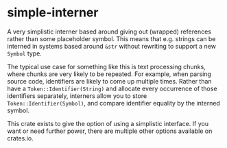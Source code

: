 # simple-interner

A very simplistic interner based around giving out (wrapped) references rather
than some placeholder symbol. This means that e.g. strings can be interned in
systems based around `&str` without rewriting to support a new `Symbol` type.

The typical use case for something like this is text processing chunks, where
chunks are very likely to be repeated. For example, when parsing source code,
identifiers are likely to come up multiple times. Rather than have a
`Token::Identifier(String)` and allocate every occurrence of those identifiers
separately, interners allow you to store `Token::Identifier(Symbol)`,
and compare identifier equality by the interned symbol.

This crate exists to give the option of using a simplistic interface. If you
want or need further power, there are multiple other options available on
crates.io.
